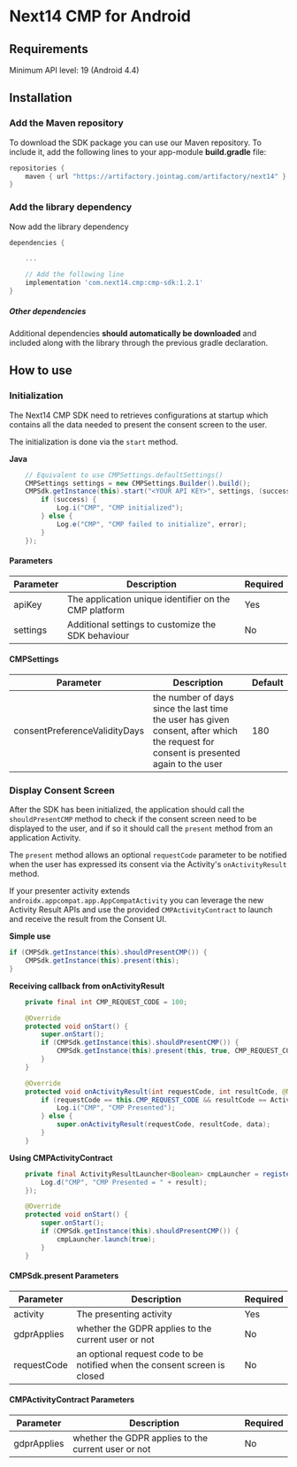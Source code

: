 # Next14 CMP for Android

## Requirements

Minimum API level: 19 (Android 4.4)

## Installation

### Add the Maven repository

To download the SDK package you can use our Maven repository. To include it, add
the following lines to your app-module **build.gradle** file:

```gradle
repositories {
    maven { url "https://artifactory.jointag.com/artifactory/next14" }
}
```

### Add the library dependency

Now add the library dependency

```gradle
dependencies {

    ...

    // Add the following line
    implementation 'com.next14.cmp:cmp-sdk:1.2.1'
}
```

##### Other dependencies

Additional dependencies **should automatically be downloaded** and included along
with the library through the previous gradle declaration.

## How to use

### Initialization

The Next14 CMP SDK need to retrieves configurations at startup which contains
all the data needed to present the consent screen to the user.

The initialization is done via the `start` method.

**Java**

```java
    // Equivalent to use CMPSettings.defaultSettings()
    CMPSettings settings = new CMPSettings.Builder().build();
    CMPSdk.getInstance(this).start("<YOUR API KEY>", settings, (success, error) -> {
        if (success) {
            Log.i("CMP", "CMP initialized");
        } else {
            Log.e("CMP", "CMP failed to initialize", error);
        }
    });
```

#### Parameters

| Parameter | Description                                           | Required |
| --------- | ----------------------------------------------------- | -------- |
| apiKey    | The application unique identifier on the CMP platform | Yes      |
| settings  | Additional settings to customize the SDK behaviour    | No       |

#### CMPSettings

| Parameter                     | Description | Default |
| ----------------------------- | ----------- | ------- |
| consentPreferenceValidityDays | the number of days since the last time the user has given consent, after which the request for consent is presented again to the user | 180 |

### Display Consent Screen

After the SDK has been initialized, the application should call the
`shouldPresentCMP` method to check if the consent screen need to be displayed to
the user, and if so it should call the `present` method from an application
Activity.

The `present` method allows an optional `requestCode` parameter to be notified
when the user has expressed its consent via the Activity's `onActivityResult`
method.

If your presenter activity extends `androidx.appcompat.app.AppCompatActivity`
you can leverage the new Activity Result APIs and use the provided
`CMPActivityContract` to launch and receive the result from the Consent UI.

**Simple use**

```java
if (CMPSdk.getInstance(this).shouldPresentCMP()) {
    CMPSdk.getInstance(this).present(this);
}
```

**Receiving callback from onActivityResult**

```java
    private final int CMP_REQUEST_CODE = 100;

    @Override
    protected void onStart() {
        super.onStart();
        if (CMPSdk.getInstance(this).shouldPresentCMP()) {
            CMPSdk.getInstance(this).present(this, true, CMP_REQUEST_CODE);
        }
    }

    @Override
    protected void onActivityResult(int requestCode, int resultCode, @Nullable Intent data) {
        if (requestCode == this.CMP_REQUEST_CODE && resultCode == Activity.RESULT_OK) {
            Log.i("CMP", "CMP Presented");
        } else {
            super.onActivityResult(requestCode, resultCode, data);
        }
    }
```

**Using CMPActivityContract**

```java
    private final ActivityResultLauncher<Boolean> cmpLauncher = registerForActivityResult(new CMPActivityContract(), result -> {
        Log.d("CMP", "CMP Presented = " + result);
    });

    @Override
    protected void onStart() {
        super.onStart();
        if (CMPSdk.getInstance(this).shouldPresentCMP()) {
            cmpLauncher.launch(true);
        }
    }
```

#### CMPSdk.present Parameters

| Parameter    | Description                                           | Required |
| ------------ | ----------------------------------------------------- | -------- |
| activity     | The presenting activity                               | Yes      |
| gdprApplies  | whether the GDPR applies to the current user or not   | No       |
| requestCode  | an optional request code to be notified when the consent screen is closed  | No       |

#### CMPActivityContract Parameters

| Parameter    | Description                                           | Required |
| ------------ | ----------------------------------------------------- | -------- |
| gdprApplies  | whether the GDPR applies to the current user or not   | No       |
